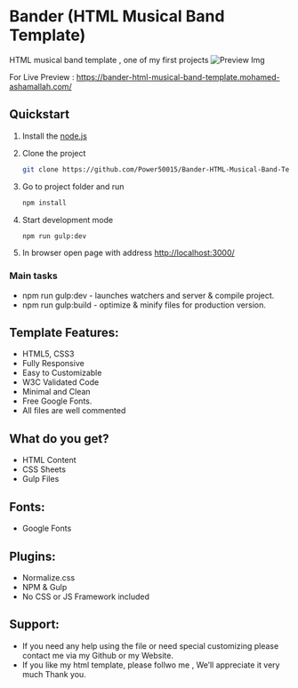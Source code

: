 # Bander (HTML Musical Band Template)

HTML musical band template , one of my first projects
![Preview Img](src/PSD/Band.jpg)

For Live Preview : https://bander-html-musical-band-template.mohamed-ashamallah.com/

## Quickstart

1. Install the [node.js](https://nodejs.org/en/)
2. Clone the project

    ```bash
    git clone https://github.com/Power50015/Bander-HTML-Musical-Band-Template.git
    ```

3. Go to project folder and run

    ```bash
    npm install
    ```

4. Start development mode

    ```bash
    npm run gulp:dev
    ```

5. In browser open page with address [http://localhost:3000/](http://localhost:3000/)

### Main tasks

- npm run gulp:dev -  launches watchers and server & compile project.
- npm run gulp:build - optimize & minify files for production version.

## Template Features:

- HTML5, CSS3
- Fully Responsive
- Easy to Customizable
- W3C Validated Code
- Minimal and Clean
- Free Google Fonts.
- All files are well commented

## What do you get?

- HTML Content
- CSS Sheets
- Gulp Files

## Fonts:

- Google Fonts

## Plugins:

- Normalize.css
- NPM & Gulp
- No CSS or JS Framework included

## Support:

- If you need any help using the file or need special customizing please contact me via my Github or my Website.
- If you like my html template, please follwo me , We’ll appreciate it very much Thank you.

